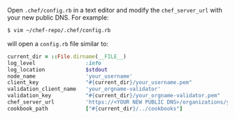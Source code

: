 Open `.chef/config.rb` in a text editor and modify the `chef_server_url`
with your new public DNS. For example:

``` bash
$ vim ~/chef-repo/.chef/config.rb
```

will open a `config.rb` file similar to:

``` ruby
current_dir = ::File.dirname(__FILE__)
log_level                :info
log_location             $stdout
node_name                'your_username'
client_key               "#{current_dir}/your_username.pem"
validation_client_name   'your_orgname-validator'
validation_key           "#{current_dir}/your_orgname-validator.pem"
chef_server_url          'https://<YOUR NEW PUBLIC DNS>/organizations/your_org'
cookbook_path            ["#{current_dir}/../cookbooks"]
```